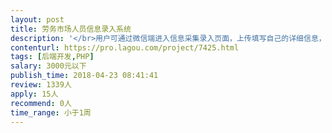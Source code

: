 ```yaml
---                
layout: post       
title: 劳务市场人员信息录入系统           
description: '</br>用户可通过微信端进入信息采集录入页面，上传填写自己的详细信息，后台管理员可查看修改人员信息，管理员不止一位</br>'     
contenturl: https://pro.lagou.com/project/7425.html      
tags: [后端开发,PHP]            
salary: 3000元以下          
publish_time: 2018-04-23 08:41:41         
review: 1339人                   
apply: 15人                   
recommend: 0人                   
time_range: 小于1周              
---                 
```

